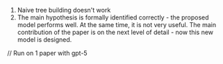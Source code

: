 1. Naive tree building doesn't work
2. The main hypothesis is formally identified correctly - the proposed model performs well. At the same time, it is not very useful. The main contribution of the paper is on the next level of detail - now this new model is designed.

// Run on 1 paper with gpt-5